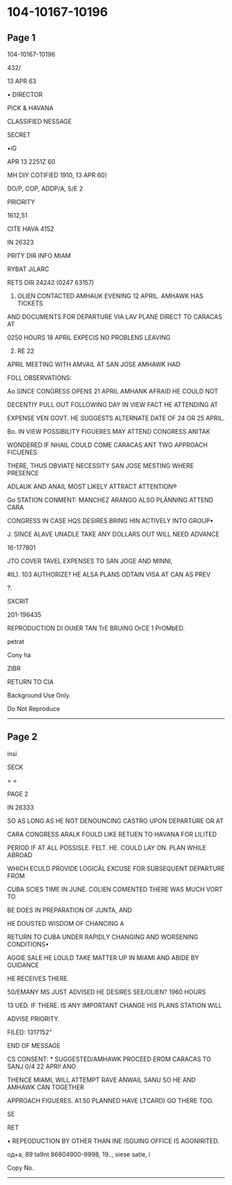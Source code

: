 # 104-10167-10196

## Page 1

104-10167-10196

432/

13 APR 63

• DIRECTOR

PICK & HAVANA

CLASSIFIED NESSAGE

SECRET

•iG

APR 13 2251Z 60

MH DIY COTIFIED 1910, 13 APR 60)

DO/P, COP, ADDP/A, S/E 2

PRIORITY

1612,51

CITE HAVA 4152

IN 26323

PRITY DIR INFO MIAM

RYBAT JiLARC

RETS DIR 24242 (0247 63157)

1. OLIEN CONTACTED AMHAUK EVENING 12 APRIL. AMHAWK HAS TICKETS

AND DOCUMENTS FOR DEPARTURE VIA LAV PLANE DIRECT TO CARACAS AT

0250 HOURS 18 APRIL EXPECIS NO PROBLENS LEAVING

2. RE 22

APRIL MEETING WITH AMVAIL AT SAN JOSE AMHAWK HAD

FOLL OBSERVATIONS:

Ao SINCE CONGRESS OPENS 21 APRIL AMHANK AFRAID HE COULD NOT

DECENTIY PULL OUT FOLLOWING DAY IN VIEW FACT HE ATTENDING AT

EXPENSE VEN GOVT. HE SUGGESTS ALTERNATE DATE OF 24 OR 25 APRIL.

Bo. IN VIEW POSSIBILITY FIGUERES MAY ATTEND CONGRESS ANITAK

WONDERED IF NHAIL COULD COME CARACAS ANT TWO APPROACH FICUENES

THERE, THUS OBVIATE NECESSITY SAN JOSE MESTING WHERE PRESENCE

ADLAUK AND ANAIL MOST LIKELY ATTRACT ATTENTION®

Go STATION CONMENT: MANCHEZ ARANGO ALSO PLÄNNING ATTEND CARA

CONGRESS IN CASE HQS DESIRES BRING HIN ACTIVELY INTO GROUP•

J. SINCE ALAVE UNADLE TAKE ANY DOLLARS OUT WILL NEED ADVANCE

16-177801

JTO COVER TAVEL EXPENSES TO SAN JOGE AND MINNI,

#IL). 103 AUTHORIZE? HE ALSA PLANS ODTAIN VISA AT CAN AS PREV

?.

SXCRIT

201-196435

REPRODUCTION DI OUtER TAN TrE BRUING OrCE 1 PrOMbED.

petrat

Cony ha

ZIBR

RETURN TO CIA

Background Use Only.

Do Not Reproduce

---

## Page 2

insi

SECK

= =

PAGE 2

IN 26333

SO AS LONG AS HE NOT DENOUNCING CASTRO UPON DEPARTURE OR AT

CARA CONGRESS ARALK FOULD LIKE RETUEN TO HAVANA FOR LILITED

PERIOD IF AT ALL POSSISLE. FELT. HE. COULD LAY ON. PLAN WHILE ABROAD

WHICH ECULD PROVIDE LOGICÄL EXCUSE FOR SUBSEQUENT DEPARTURE FROM

CUBA SCIES TIME IN JUNE. COLIEN COMENTED THERE WAS MUCH VORT TO

BE DOES IN PREPARATION OF JUNTA, AND

HE DOUSTED WISDOM OF CHANCING A

RETURN TO CUBA UNDER RAPIDLY CHANGING AND WORSENING CONDITIONS•

AGGIE SALE HE LOULD TAKE MATTER UP IN MIAMI AND ABIDE BY GUIDANCE

HE RECEIVES THERE.

50/EMANY MS JUST ADVISED HE DESIRES SEE/OLIEN? 1960 HOURS

13 UED. IF THERE. IS ANY IMPORTANT CHANGE HIS PLANS STATION WILL

ADVISE PRIORITY.

FILED: 1317152"

END OF MESSAGE

CS CONSENT: * SUGGESTED/AMHAWK PROCEED EROM CARACAS TO SANJ 0/4 22 APRI! ANO

THENCE MIAMI, WILL ATTEMPT RAVE ANWAIL SANU SO HE AND AMHAWK CAN TOGETHER

APPROACH FIGUERES. A1.50 PLANNED HAVE LTCARD) GO THERE TOO.

SE

RET

• REPEODUCTION BY OTHER THAN INE ISGUING OFFICE IS AGONIRITED.

oд+а, 89 ta9nt 86804900-9998, 19.., siese satie, i

Copy No.

---

